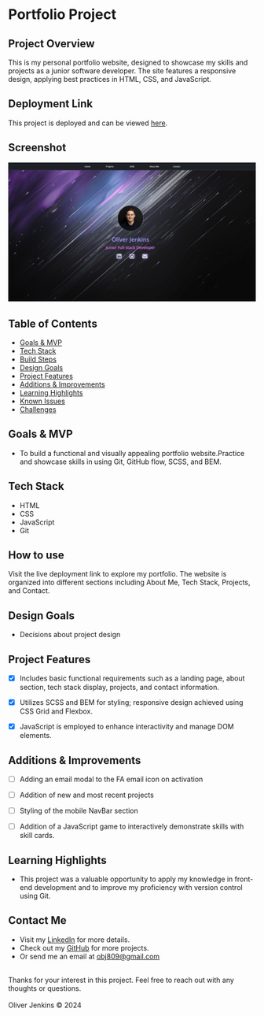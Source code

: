 # Portfolio Project

## Project Overview
This is my personal portfolio website, designed to showcase my skills and projects as a junior software developer. The site features a responsive design, applying best practices in HTML, CSS, and JavaScript.

## Deployment Link
This project is deployed and can be viewed [here](https://cyberforge1.github.io/portfolio-project/).

## Screenshot
![Portfolio Screenshot](project-screenshots/project-screenshot.png)


## Table of Contents
- [Goals & MVP](#goals--MVP)
- [Tech Stack](#tech-stack)
- [Build Steps](#build-steps)
- [Design Goals](#design-goals)
- [Project Features](#project-features)
- [Additions & Improvements](#additions--improvements)
- [Learning Highlights](#learning-highlights)
- [Known Issues](#known-issues)
- [Challenges](#challenges)


## Goals & MVP
- To build a functional and visually appealing portfolio website.Practice and showcase skills in using Git, GitHub flow, SCSS, and BEM.


## Tech Stack
- HTML
- CSS
- JavaScript
- Git


## How to use
Visit the live deployment link to explore my portfolio. The website is organized into different sections including About Me, Tech Stack, Projects, and Contact.


## Design Goals
- Decisions about project design


## Project Features
- [x] Includes basic functional requirements such as a landing page, about section, tech stack display, projects, and contact information.
- [x] Utilizes SCSS and BEM for styling; responsive design achieved using CSS Grid and Flexbox.
- [x] JavaScript is employed to enhance interactivity and manage DOM elements.


## Additions & Improvements
- [ ] Adding an email modal to the FA email icon on activation
- [ ] Addition of new and most recent projects 
- [ ] Styling of the mobile NavBar section
- [ ] Addition of a JavaScript game to interactively demonstrate skills with skill cards.



## Learning Highlights
- This project was a valuable opportunity to apply my knowledge in front-end development and to improve my proficiency with version control using Git.


## Contact Me
- Visit my [LinkedIn](https://www.linkedin.com/in/obj809/) for more details.
- Check out my [GitHub](https://github.com/cyberforge1) for more projects.
- Or send me an email at obj809@gmail.com
<br />
Thanks for your interest in this project. Feel free to reach out with any thoughts or questions.
<br />
<br />
Oliver Jenkins © 2024
